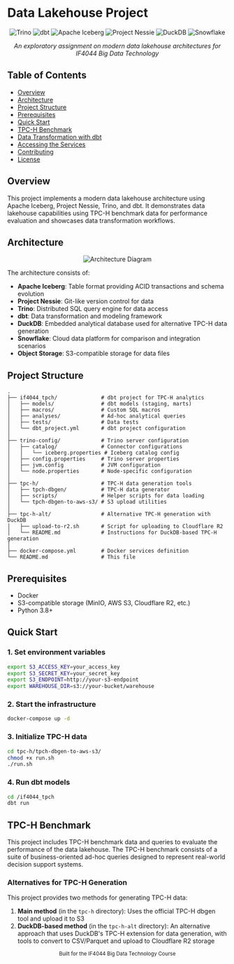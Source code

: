 # Data Lakehouse Project

<div align="center">

<p align="center">
  <img src="https://img.shields.io/badge/Trino-0E76A8?style=for-the-badge&logo=trino&logoColor=white" alt="Trino"/>
  <img src="https://img.shields.io/badge/dbt-FF694B?style=for-the-badge&logo=dbt&logoColor=white" alt="dbt"/>
  <img src="https://img.shields.io/badge/Apache_Iceberg-2C3E50?style=for-the-badge&logo=apache&logoColor=white" alt="Apache Iceberg"/>
  <img src="https://img.shields.io/badge/Nessie-3178C6?style=for-the-badge&logoColor=white" alt="Project Nessie"/>
  <img src="https://img.shields.io/badge/DuckDB-FFF000?style=for-the-badge&logo=duckdb&logoColor=black" alt="DuckDB"/>
  <img src="https://img.shields.io/badge/Snowflake-29B5E8?style=for-the-badge&logo=snowflake&logoColor=white" alt="Snowflake"/>
</p>

<p align="center">
  <i>An exploratory assignment on modern data lakehouse architectures for IF4044 Big Data Technology</i>
</p>

</div>

## Table of Contents

- [Overview](#overview)
- [Architecture](#architecture)
- [Project Structure](#project-structure)
- [Prerequisites](#prerequisites)
- [Quick Start](#quick-start)
- [TPC-H Benchmark](#tpc-h-benchmark)
- [Data Transformation with dbt](#data-transformation-with-dbt)
- [Accessing the Services](#accessing-the-services)
- [Contributing](#contributing)
- [License](#license)

## Overview

This project implements a modern data lakehouse architecture using Apache Iceberg, Project Nessie, Trino, and dbt. It demonstrates data lakehouse capabilities using TPC-H benchmark data for performance evaluation and showcases data transformation workflows.

## Architecture

<p align="center">
  <img src="https://via.placeholder.com/800x400?text=Data+Lakehouse+Architecture" alt="Architecture Diagram"/>
</p>

The architecture consists of:

- **Apache Iceberg**: Table format providing ACID transactions and schema evolution
- **Project Nessie**: Git-like version control for data
- **Trino**: Distributed SQL query engine for data access
- **dbt**: Data transformation and modeling framework
- **DuckDB**: Embedded analytical database used for alternative TPC-H data generation
- **Snowflake**: Cloud data platform for comparison and integration scenarios
- **Object Storage**: S3-compatible storage for data files

## Project Structure

```
.
├── if4044_tpch/              # dbt project for TPC-H analytics
│   ├── models/               # dbt models (staging, marts)
│   ├── macros/               # Custom SQL macros
│   ├── analyses/             # Ad-hoc analytical queries
│   ├── tests/                # Data tests
│   └── dbt_project.yml       # dbt project configuration
│
├── trino-config/             # Trino server configuration
│   ├── catalog/              # Connector configurations
│   │   └── iceberg.properties # Iceberg catalog config
│   ├── config.properties     # Trino server properties
│   ├── jvm.config            # JVM configuration
│   └── node.properties       # Node-specific configuration
│
├── tpc-h/                    # TPC-H data generation tools
│   ├── tpch-dbgen/           # TPC-H data generator
│   ├── scripts/              # Helper scripts for data loading
│   └── tpch-dbgen-to-aws-s3/ # S3 upload utilities
│
├── tpc-h-alt/                # Alternative TPC-H generation with DuckDB
│   ├── upload-to-r2.sh       # Script for uploading to Cloudflare R2
│   └── README.md             # Instructions for DuckDB-based TPC-H generation
│
├── docker-compose.yml        # Docker services definition
└── README.md                 # This file
```

## Prerequisites

- Docker
- S3-compatible storage (MinIO, AWS S3, Cloudflare R2, etc.)
- Python 3.8+

## Quick Start

### 1. Set environment variables

```bash
export S3_ACCESS_KEY=your_access_key
export S3_SECRET_KEY=your_secret_key
export S3_ENDPOINT=http://your-s3-endpoint
export WAREHOUSE_DIR=s3://your-bucket/warehouse
```

### 2. Start the infrastructure

```bash
docker-compose up -d
```

### 3. Initialize TPC-H data

```bash
cd tpc-h/tpch-dbgen-to-aws-s3/
chmod +x run.sh
./run.sh
```

### 4. Run dbt models

```bash
cd /if4044_tpch
dbt run
```

## TPC-H Benchmark

This project includes TPC-H benchmark data and queries to evaluate the performance of the data lakehouse. The TPC-H benchmark consists of a suite of business-oriented ad-hoc queries designed to represent real-world decision support systems.

### Alternatives for TPC-H Generation

This project provides two methods for generating TPC-H data:

1. **Main method** (in the `tpc-h` directory): Uses the official TPC-H dbgen tool and upload it to S3
2. **DuckDB-based method** (in the `tpc-h-alt` directory): An alternative approach that uses DuckDB's TPC-H extension for data generation, with tools to convert to CSV/Parquet and upload to Cloudflare R2 storage

<div align="center">
  <sub>Built for the IF4044 Big Data Technology Course</sub>
</div>
